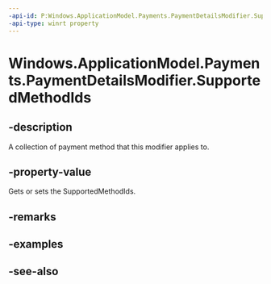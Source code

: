 ```yaml
---
-api-id: P:Windows.ApplicationModel.Payments.PaymentDetailsModifier.SupportedMethodIds
-api-type: winrt property
---
```


<!-- Property syntax
public Windows.Foundation.Collections.IVectorView<string> SupportedMethodIds { get; }
-->

# Windows.ApplicationModel.Payments.PaymentDetailsModifier.SupportedMethodIds

## -description
A collection of payment method that this modifier applies to.

## -property-value
Gets or sets the SupportedMethodIds.

## -remarks

## -examples

## -see-also
